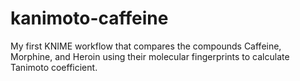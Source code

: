 # kanimoto-caffeine

My first KNIME workflow that compares the compounds Caffeine, Morphine, and Heroin using their molecular fingerprints to calculate Tanimoto coefficient.

